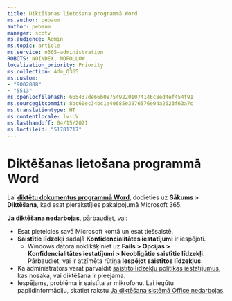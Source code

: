 ```yaml
---
title: Diktēšanas lietošana programmā Word
ms.author: pebaum
author: pebaum
manager: scotv
ms.audience: Admin
ms.topic: article
ms.service: o365-administration
ROBOTS: NOINDEX, NOFOLLOW
localization_priority: Priority
ms.collection: Adm_O365
ms.custom:
- "9002888"
- "5513"
ms.openlocfilehash: 665437de66b0875492201074146c8ed4ef454f91
ms.sourcegitcommit: 8bc60ec34bc1e40685e3976576e04a2623f63a7c
ms.translationtype: HT
ms.contentlocale: lv-LV
ms.lasthandoff: 04/15/2021
ms.locfileid: "51781717"
---
```

# <a name="use-dictation-in-word"></a>Diktēšanas lietošana programmā Word

Lai **[diktētu dokumentus programmā Word](https://support.office.com/article/dictate-your-documents-in-word-3876e05f-3fcc-418f-b8ab-db7ce0d11d3c)**, dodieties uz **Sākums > Diktēšana**, kad esat pierakstījies pakalpojumā Microsoft 365.

**Ja diktēšana nedarbojas**, pārbaudiet, vai:

- Esat pieteicies savā Microsoft kontā un esat tiešsaistē.
- **Saistītie līdzekļi** sadaļā **Konfidencialitātes iestatījumi** ir iespējoti. 
    - Windows datorā noklikšķiniet uz **Fails > Opcijas > Konfidencialitātes iestatījumi > Neobligātie saistītie līdzekļi**. Pārbaudiet, vai ir atzīmēta rūtiņa **Iespējot saistītos līdzekļus**.
- Kā administrators varat pārvaldīt [saistīto līdzekļu politikas iestatījumus](https://docs.microsoft.com/deployoffice/privacy/manage-privacy-controls#policy-settings-for-connected-experiences), kas nosaka, vai diktēšana ir pieejama.
- Iespējams, problēma ir saistīta ar mikrofonu. Lai iegūtu papildinformāciju, skatiet rakstu [Ja diktēšana sistēmā Office nedarbojas](https://support.office.com/article/If-dictation-in-Office-isn-t-working-3a740b4a-19d5-461c-b59a-d82172707fd4#OfficeVersion=Web).
